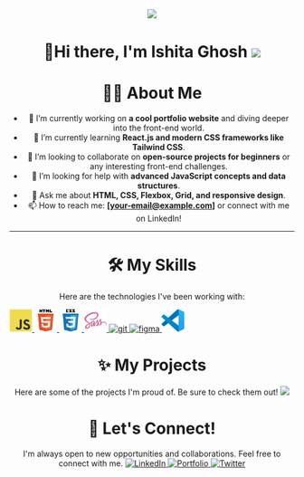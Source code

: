

<!--
**ishita-sudo/ishita-sudo** is a ✨ _special_ ✨ repository because its `README.md` (this file) appears on your GitHub profile.

Here are some ideas to get you started:

- 🔭 I’m currently working on ...
- 🌱 I’m currently learning ...
- 👯 I’m looking to collaborate on ...
- 🤔 I’m looking for help with ...
- 💬 Ask me about ...
- 📫 How to reach me: ...
- 😄 Pronouns: ...
- ⚡ Fun fact: ...
-->
<div id="header" align="center">
  <img src="https://media4.giphy.com/media/v1.Y2lkPTc5MGI3NjExeTF4a2FyaXQxM2hwY2poenV3Y21tcHVxcnAxcTFqaW5wbndiNWFwcyZlcD12MV9pbnRlcm5hbF9naWZfYnlfaWQmY3Q9Zw/JIX9t2j0ZTN9S/giphy.gif" width="250"/>
  <h1>
 🥲Hi there, I'm Ishita Ghosh
    <img src="https://emojis.slackmojis.com/emojis/images/1531849430/4246/blob-wave.gif?1531849430" width="30"/>
  </h1>
  <div id="section-1" display="flex">
    
<div id="About-me">
  <h1>👨‍💻 About Me</h1> 

- 🔭   I’m currently working on **a cool portfolio website** and diving deeper into the front-end world.
- 🌱   I’m currently learning **React.js and modern CSS frameworks like Tailwind CSS**.
- 👯   I’m looking to collaborate on **open-source projects for beginners** or any interesting front-end challenges.
- 🤔   I’m looking for help with **advanced JavaScript concepts and data structures**.
- 💬   Ask me about **HTML, CSS, Flexbox, Grid, and responsive design**.
- 📫   How to reach me: **[your-email@example.com]** or connect with me on LinkedIn!


</div>

---
<div id="skills">
   <h1>🛠️ My Skills</h1>

Here are the technologies I've been working with:

<p align="left">
  <a href="https://developer.mozilla.org/en-US/docs/Web/JavaScript" target="_blank" rel="noreferrer">
    <img src="https://raw.githubusercontent.com/devicons/devicon/master/icons/javascript/javascript-original.svg" alt="javascript" width="40" height="40"/>
  </a>
  <a href="https://www.w3.org/html/" target="_blank" rel="noreferrer">
    <img src="https://raw.githubusercontent.com/devicons/devicon/master/icons/html5/html5-original-wordmark.svg" alt="html5" width="40" height="40"/>
  </a>
  <a href="https://www.w3schools.com/css/" target="_blank" rel="noreferrer">
    <img src="https://raw.githubusercontent.com/devicons/devicon/master/icons/css3/css3-original-wordmark.svg" alt="css3" width="40" height="40"/>
  </a>
  <a href="https://sass-lang.com" target="_blank" rel="noreferrer">
    <img src="https://raw.githubusercontent.com/devicons/devicon/master/icons/sass/sass-original.svg" alt="sass" width="40" height="40"/>
  </a>
  <a href="https://git-scm.com/" target="_blank" rel="noreferrer">
    <img src="https://www.vectorlogo.zone/logos/git-scm/git-scm-icon.svg" alt="git" width="40" height="40"/>
  </a>
  <a href="https://www.figma.com/" target="_blank" rel="noreferrer">
    <img src="https://www.vectorlogo.zone/logos/figma/figma-icon.svg" alt="figma" width="40" height="40"/>
  </a>
  <a href="https://code.visualstudio.com/" target="_blank" rel="noreferrer">
    <img src="https://raw.githubusercontent.com/devicons/devicon/master/icons/vscode/vscode-original.svg" alt="vscode" width="40" height="40"/>
  </a>
</p>

</div>
<div>
<h1> ✨ My Projects  </h1>

Here are some of the projects I'm proud of. Be sure to check them out!
<img src="https://media2.giphy.com/media/v1.Y2lkPTc5MGI3NjExMmp1bGZrNXBxOTN6and4b2tsczY0ODgxbW5hN3RsY3I2cnNwbXBlOSZlcD12MV9pbnRlcm5hbF9naWZfYnlfaWQmY3Q9Zw/wpoLqr5FT1sY0/giphy.gif"/>
</div>
<p align="center">
  <h1>🤝 Let's Connect!</h1>

I'm always open to new opportunities and collaborations. Feel free to connect with me.
  <a href="https://linkedin.com/in/[YOUR-LINKEDIN-USERNAME]">
    <img src="https://img.shields.io/badge/LinkedIn-0077B5?style=for-the-badge&logo=linkedin&logoColor=white" alt="LinkedIn"/>
  </a>
  <a href="https://ishita-sudo.github.io/my-portfolio/">
    <img src="https://img.shields.io/badge/Portfolio-333333?style=for-the-badge&logo=React&logoColor=white" alt="Portfolio"/>
  </a>
  <a href="https://twitter.com/[YOUR-TWITTER-USERNAME]">
    <img src="https://img.shields.io/badge/Twitter-1DA1F2?style=for-the-badge&logo=twitter&logoColor=white" alt="Twitter"/>
  </a>
</p>
  </div>
